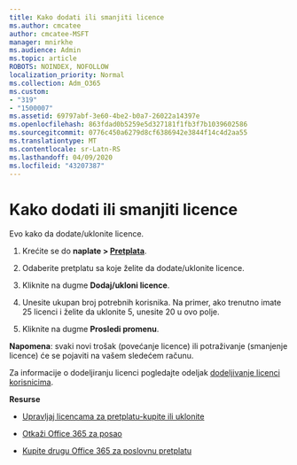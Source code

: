 ```yaml
---
title: Kako dodati ili smanjiti licence
ms.author: cmcatee
author: cmcatee-MSFT
manager: mnirkhe
ms.audience: Admin
ms.topic: article
ROBOTS: NOINDEX, NOFOLLOW
localization_priority: Normal
ms.collection: Adm_O365
ms.custom:
- "319"
- "1500007"
ms.assetid: 69797abf-3e60-4be2-b0a7-26022a14397e
ms.openlocfilehash: 863fdad0b5259e5d327181f1fb3f7b1039602586
ms.sourcegitcommit: 0776c450a6279d8cf6386942e3844f14c4d2aa55
ms.translationtype: MT
ms.contentlocale: sr-Latn-RS
ms.lasthandoff: 04/09/2020
ms.locfileid: "43207387"
---
```

# <a name="how-to-add-or-reduce-licenses"></a>Kako dodati ili smanjiti licence

Evo kako da dodate/uklonite licence.
  
1. Krećite se do **naplate > [Pretplata](https://portal.office.com/adminportal/home#/subscriptions)**.

2. Odaberite pretplatu sa koje želite da dodate/uklonite licence.

3. Kliknite na dugme **Dodaj/ukloni licence**.

4. Unesite ukupan broj potrebnih korisnika. Na primer, ako trenutno imate 25 licenci i želite da uklonite 5, unesite 20 u ovo polje.

5. Kliknite na dugme **Prosledi promenu**.

**Napomena**: svaki novi trošak (povećanje licence) ili potraživanje (smanjenje licence) će se pojaviti na vašem sledećem računu.

Za informacije o dodeljiranju licenci pogledajte odeljak [dodeljivanje licenci korisnicima](https://docs.microsoft.com/microsoft-365/admin/manage/assign-licenses-to-users).

 **Resurse**
  
- [Upravljaj licencama za pretplatu-kupite ili uklonite](https://docs.microsoft.com/en-us/microsoft-365/commerce/licenses/buy-licenses)

- [Otkaži Office 365 za posao](https://support.office.com/article/Cancel-Office-365-for-business-b1bc0bef-4608-4601-813a-cdd9f746709a)

- [Kupite drugu Office 365 za poslovnu pretplatu](https://support.office.com/article/Buy-another-Office-365-for-business-subscription-fab3b86c-3359-4042-8692-5d4dc7550b7c)
